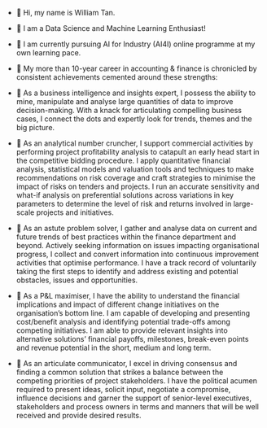 - :wave: Hi, my name is William Tan.

- :pushpin: I am a Data Science and Machine Learning Enthusiast!

- :mega: I am currently pursuing AI for Industry (AI4I) online programme at my own learning pace.

- :triangular_flag_on_post: My more than 10-year career in accounting & finance is chronicled by consistent achievements cemented around these strengths:

- :bell: As a business intelligence and insights expert, I possess the ability to mine, manipulate and analyse large quantities of data to improve decision-making. With a knack for articulating compelling business cases, I connect the dots and expertly look for trends, themes and the big picture.  

- :bell: As an analytical number cruncher, I support commercial activities by performing project profitability analysis to catapult an early head start in the competitive bidding procedure. I apply quantitative financial analysis, statistical models and valuation tools and techniques to make recommendations on risk coverage and craft strategies to minimise the impact of risks on tenders and projects. I run an accurate sensitivity and what-if analysis on preferential solutions across variations in key parameters to determine the level of risk and returns involved in large-scale projects and initiatives.

- :bell: As an astute problem solver, I gather and analyse data on current and future trends of best practices within the finance department and beyond. Actively seeking information on issues impacting organisational progress, I collect and convert information into continuous improvement activities that optimise performance. I have a track record of voluntarily taking the first steps to identify and address existing and potential obstacles, issues and opportunities. 

- :bell: As a P&L maximiser, I have the ability to understand the financial implications and impact of different change initiatives on the organisation’s bottom line. I am capable of developing and presenting cost/benefit analysis and identifying potential trade-offs among competing initiatives. I am able to provide relevant insights into alternative solutions’ financial payoffs, milestones, break-even points and revenue potential in the short, medium and long term.  

- :bell: As an articulate communicator, I excel in driving consensus and finding a common solution that strikes a balance between the competing priorities of project stakeholders. I have the political acumen required to present ideas, solicit input, negotiate a compromise, influence decisions and garner the support of senior-level executives, stakeholders and process owners in terms and manners that will be well received and provide desired results.    



<!---
wiltacca/wiltacca is a ✨ special ✨ repository because its `README.md` (this file) appears on your GitHub profile.
You can click the Preview link to take a look at your changes.
--->
